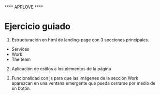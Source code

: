 **** APPLOVE ****

# Ejercicio guiado

1. Estructuración en html de landing-page con 3 secciones principales.
  * Services
  * Work
  * The team
  
2. Aplicación de estilos a los elementos de la página

3. Funcionalidad con js para que las imágenes de la sección Work aparezcan en una ventana emergente que pueda cerrarse por medio de un botón.